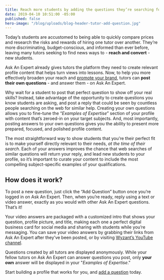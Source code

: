 ```yaml
---
title: Reach more students by adding the questions they’re searching for.
date: 2019-04-10 10:51:00 -05:00
published: false
hero-image: "/blog/uploads/blog-header-tutor-add-question.jpg"
---
```


Today’s students are accustomed to being able to quickly compare prices and research the risks and rewards of hiring one tutor over another. They’re more discriminating, budget-conscious, and informed than ever before, leaving many tutors seeking to find news ways to - **reach and convert** - new students.

Ask An Expert already gives tutors the platform they need to create relevant profile content that helps turn views into lessons. Now, to help you more effectively broaden your reach and [promote your brand](https://www.wyzant.com/blog/tutor/answer-impress-convert/), tutors can **post their own questions** - and answer them - on Ask An Expert. 

Why wait for a student to post that perfect question to show off your real skills? Instead, take advantage of the opportunity to create questions you know students are asking, and post a reply that could be seen by countless people searching on the web for similar help. Creating your own questions allows you to fine-tune the “*Examples of Expertise*” section of your profile with content that’s zeroed-in on your target subjects. And, most importantly, posting answers to your own questions gives you the ability to present more prepared, focused,  and polished profile content.

The most straightforward way to show students that you’re their perfect fit is to make yourself directly relevant to their needs, *at the time of their search*. Each of your answers improves the chance that web searches of similar questions will return your reply, and lead new students to your profile, so it’s important to curate your content to include the most compelling subject-specific examples of your qualifications. 

## How does it work?

To post a new question, just click the “Add Question” button once you’re logged in on Ask An Expert. Then, when you’re ready, reply using a text or video answer, exactly as you would with other Ask An Expert questions. That’s it!

Your video answers are packaged with a customized intro that shows your question, profile picture, and title, making each one a perfect digital business card for social media and sharing with students while you’re messaging. You can save your video answers by grabbing their links from Ask An Expert after they’ve been posted, or by visiting [Wyzant’s YouTube channel](https://www.youtube.com/user/WyzAnt/featured).

Questions created by all tutors are displayed anonymously. While your fellow tutors on Ask An Expert can answer questions you post, only **your own** answer will be displayed in your "*Examples of Expertise*."

Start building a profile that works for you, and [add a question](https://www.wyzant.com/resources/answers) today.